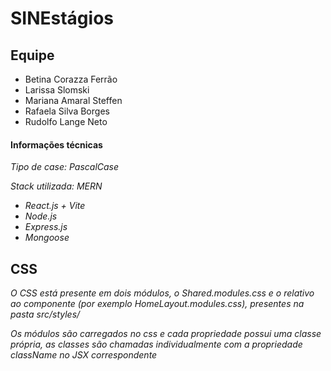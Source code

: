 # SINEstágios

## Equipe
- Betina Corazza Ferrão
- Larissa Slomski
- Mariana Amaral Steffen
- Rafaela Silva Borges
- Rudolfo Lange Neto

#### Informações técnicas

_Tipo de case: PascalCase_

_Stack utilizada: MERN_

- _React.js + Vite_
- _Node.js_
- _Express.js_
- _Mongoose_

## CSS

_O CSS está presente em dois módulos, o Shared.modules.css e o relativo ao componente (por exemplo HomeLayout.modules.css), presentes na pasta src/styles/_

_Os módulos são carregados no css e cada propriedade possui uma classe própria, as classes são chamadas individualmente com a propriedade className no JSX correspondente_
